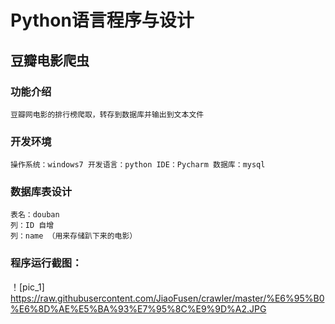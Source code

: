 # Python语言程序与设计
## 豆瓣电影爬虫
### 功能介绍
	豆瓣网电影的排行榜爬取，转存到数据库并输出到文本文件
### 开发环境
	操作系统：windows7 开发语言：python IDE：Pycharm 数据库：mysql
### 数据库表设计
	表名：douban
	列：ID 自增
	列：name （用来存储趴下来的电影）
	
### 程序运行截图：
！[pic_1] https://raw.githubusercontent.com/JiaoFusen/crawler/master/%E6%95%B0%E6%8D%AE%E5%BA%93%E7%95%8C%E9%9D%A2.JPG


